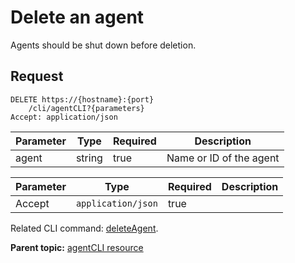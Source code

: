 # Delete an agent

Agents should be shut down before deletion.

## Request

```
DELETE https://{hostname}:{port}
    /cli/agentCLI?{parameters}
Accept: application/json

```

|Parameter|Type|Required|Description|
|---------|----|--------|-----------|
|agent|string|true|Name or ID of the agent|

|Parameter|Type|Required|Description|
|---------|----|--------|-----------|
|Accept|`application/json`|true| |

Related CLI command: [deleteAgent](udclient_deleteagent.md).

**Parent topic:** [agentCLI resource](../../com.udeploy.api.doc/topics/rest_cli_agentcli.md)

